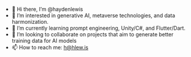 - 👋 Hi there, I’m @haydenlewis
- 👀 I’m interested in generative AI, metaverse technologies, and data harmonization.
- 🌱 I’m currently learning prompt engineering, Unity/C#, and Flutter/Dart.
- 💞️ I’m looking to collaborate on projects that aim to generate better training data for AI models
- 📫 How to reach me: h@hlew.is

<!---
haydenlewis/haydenlewis is a ✨ special ✨ repository because its `README.md` (this file) appears on your GitHub profile.
You can click the Preview link to take a look at your changes.
--->
